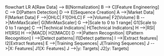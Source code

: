flowchart LR
    A[Raw Data] --> B[Normalization]
    B --> C[Feature Engineering]
    C --> D[Pattern Detection]
    D --> E[Sequence Creation]
    A -->|Market Data| F[Market Data]
    F -->|OHLC| F1[OHLC]
    F -->|Volume| F2[Volume]
    B -->|MinMaxScaler| G[MinMaxScaler]
    G -->|Scale to 0 to 1 range| G1[Scale to 0 to 1 range]
    C -->|Technical Indicators| H[Technical Indicators]
    H -->|RSI| H1[RSI]
    H -->|MACD| H2[MACD]
    D -->|Pattern Recognition| I[Pattern Recognition]
    I -->|Detect patterns| I1[Detect patterns]
    I -->|Extract features| I2[Extract features]
    E -->|Training Sequences| J[Training Sequences]
    J -->|X: Features| J1[X: Features]
    J -->|y: Targets| J2[y: Targets]
